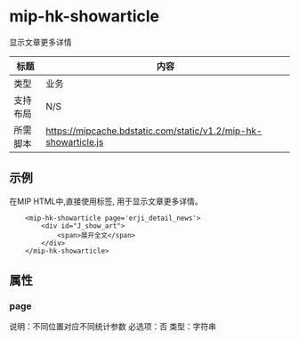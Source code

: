 ﻿# mip-hk-showarticle

显示文章更多详情

|标题|内容|
|---|---|
|类型|业务|
|支持布局|N/S|
|所需脚本|https://mipcache.bdstatic.com/static/v1.2/mip-hk-showarticle.js|

## 示例

在MIP HTML中,直接使用标签, 用于显示文章更多详情。

```
    <mip-hk-showarticle page='erji_detail_news'>
        <div id="J_show_art">
            <span>展开全文</span>
        </div>
    </mip-hk-showarticle>
```
## 属性

### page

说明：不同位置对应不同统计参数
必选项：否
类型：字符串

